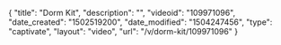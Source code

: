 {
    "title": "Dorm Kit",
    "description": "",
    "videoid": "109971096",
    "date_created": "1502519200",
    "date_modified": "1504247456",
    "type": "captivate",
    "layout": "video",
    "url": "\/v\/dorm-kit\/109971096"
}